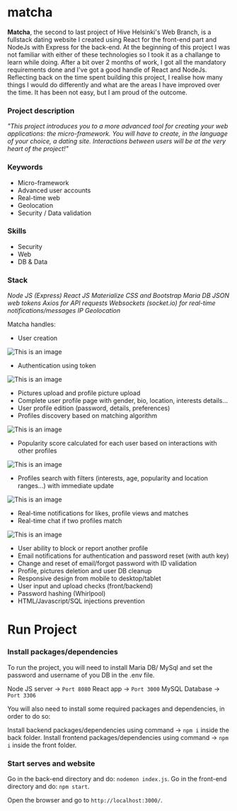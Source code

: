 # matcha

**Matcha**, the second to last project of Hive Helsinki's Web Branch, is a fullstack dating website I created using React for the front-end part and NodeJs with Express for the back-end. At the beginning of this project I was not familiar with either of these technologies so I took it as a challange to learn while doing. After a bit over 2 months of work, I got all the mandatory requirements done and I've got a good handle of React and NodeJs. Reflecting back on the time spent building this project, I realise how many things I would do differently and what are the areas I have improved over the time. It has been not easy, but I am proud of the outcome.

### Project description

_"This project introduces you to a more advanced tool for creating your web applications: the micro-framework. You will have to create, in the language of your choice, a dating site. Interactions between users will be at the very heart of the project!"_

### Keywords

- Micro-framework
- Advanced user accounts
- Real-time web
- Geolocation
- Security / Data validation

### Skills

- Security
- Web
- DB & Data

### Stack

_Node JS (Express)_
_React JS_
_Materialize CSS and Bootstrap_
_Maria DB_
_JSON web tokens_
_Axios for API requests_
_Websockets (socket.io) for real-time notifications/messages_
_IP Geolocation_


Matcha handles:
- User creation

![This is an image](https://github.com/acamaras0/matcha/blob/main/screenshots/1.png)

- Authentication using token

![This is an image](https://github.com/acamaras0/matcha/blob/main/screenshots/2.png)

- Pictures upload and profile picture upload
- Complete user profile page with gender, bio, location, interests details...
- User profile edition (password, details, preferences)
- Profiles discovery based on matching algorithm

![This is an image](https://github.com/acamaras0/matcha/blob/main/screenshots/3.png)


- Popularity score calculated for each user based on interactions with other profiles

![This is an image](https://github.com/acamaras0/matcha/blob/main/screenshots/3.png)


- Profiles search with filters (interests, age, popularity and location ranges...) with immediate update

![This is an image](https://github.com/acamaras0/matcha/blob/main/screenshots/5.png)


- Real-time notifications for likes, profile views and matches
- Real-time chat if two profiles match

![This is an image](https://github.com/acamaras0/matcha/blob/main/screenshots/4.png)

- User ability to block or report another profile
- Email notifications for authentication and password reset (with auth key)
- Change and reset of email/forgot password with ID validation
- Profile, pictures deletion and user DB cleanup
- Responsive design from mobile to desktop/tablet
- User input and upload checks (front/backend)
- Password hashing (Whirlpool)
- HTML/Javascript/SQL injections prevention

# Run Project

### Install packages/dependencies

To run the project, you will need to install Maria DB/ MySql and set the password and username of you DB in the .env file. 

Node JS server -> `Port 8080`
React app -> `Port 3000`
MySQL Database -> `Port 3306`

You will also need to install some required packages and dependencies, in order to do so:

Install backend packages/dependencies using command -> `npm i` inside the back folder.
Install frontend packages/dependencies using command -> `npm i` inside the front folder.

### Start serves and website

Go in the back-end directory and do: `nodemon index.js`.
Go in the front-end directory and do: `npm start`.

Open the browser and go to `http://localhost:3000/`.
